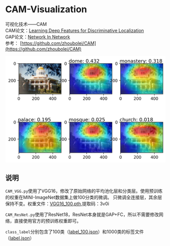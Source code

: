 # CAM-Visualization
可视化技术——CAM  
CAM论文：[Learning Deep Features for Discriminative Localization](https://arxiv.org/pdf/1512.04150.pdf)  
GAP论文：[Network In Network](https://arxiv.org/pdf/1312.4400.pdf)  
参考： [https://github.com/zhoubolei/CAM](https://github.com/zhoubolei/CAM)

![alt text](cam.jpg)

## 说明
`CAM_VGG.py`使用了VGG16，修改了原始网络的平均池化层和分类层。使用预训练的权重在MINI-ImageNet数据集上做100分类的微调。
只微调全连接层，其余层保持不变。权重文件：[VGG16_100.pth](https://pan.baidu.com/s/1XE2RLEzDn8Xvw8wY0pTo1A?pwd=3v0i 
),提取码：3v0i

`CAM_ResNet.py`使用了ResNet18，ResNet本身就是GAP+FC，所以不需要修改网络，直接使用官方的预训练权重即可。
  
`class_label`分别包含了100类（[label_100.json](class_label/label_100.json)）和1000类的标签文件（[label.json](class_label/label.json)）
